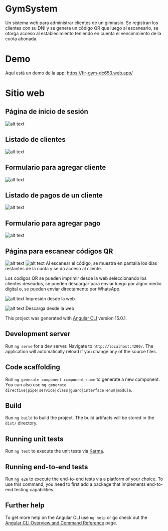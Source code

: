 


# GymSystem

Un sistema web para administrar clientes de un gimnasio. Se registran los clientes con su DNI y se genera un código QR que luego al escanearlo, se otorga acceso al establecimiento teniendo en cuenta el vencimmiento de la cuota abonada.

# Demo

Aquí está un demo de la app: https://fir-gym-dc653.web.app/

# Sitio web

## Página de inicio de sesión

![alt text](https://firebasestorage.googleapis.com/v0/b/fir-gym-dc653.appspot.com/o/readme%2Finicio-sesion.png?alt=media&token=24a046a6-90cd-49ff-96c7-c750e5da23db)

## Listado de clientes

![alt text](https://firebasestorage.googleapis.com/v0/b/fir-gym-dc653.appspot.com/o/readme%2Flista-clientes.png?alt=media&token=1b922adf-c789-40c7-aec8-17d3a3f2b6d5)

## Formulario para agregar cliente

![alt text](https://firebasestorage.googleapis.com/v0/b/fir-gym-dc653.appspot.com/o/readme%2Fagregar-cliente.png?alt=media&token=6f5d8f42-d413-4982-904c-b732d790ac07)

## Listado de pagos de un cliente

![alt text](https://firebasestorage.googleapis.com/v0/b/fir-gym-dc653.appspot.com/o/readme%2Fpagos-cliente.png?alt=media&token=9c68fca0-699a-4db9-83df-d585a8598298)

## Formulario para agregar pago

![alt text](https://firebasestorage.googleapis.com/v0/b/fir-gym-dc653.appspot.com/o/readme%2Fagregar-pago.png?alt=media&token=26576039-53f8-4cef-ad8d-ca94d833c20d)

## Página para escanear códigos QR
![alt text](https://firebasestorage.googleapis.com/v0/b/fir-gym-dc653.appspot.com/o/readme%2Fescanear-cliente-vencido.png?alt=media&token=7a808645-3d4c-4670-9595-50f1a71c51fb)
![alt text](https://firebasestorage.googleapis.com/v0/b/fir-gym-dc653.appspot.com/o/readme%2Fescanear-cliente.png?alt=media&token=86f630b3-8628-436c-81b5-881091ea9cf5)
Al escanear el código, se muestra en pantalla los días restantes de la cuota y se da acceso al cliente.

Los codigos QR se pueden imprimir desde la web seleccionando los clientes deseados, se pueden descargar para enviar luego por algún medio digital o, se pueden enviar directamente por WhatsApp.

![alt text](https://firebasestorage.googleapis.com/v0/b/fir-gym-dc653.appspot.com/o/readme%2Fimprimir-clientes.png?alt=media&token=d72313e4-266e-4dda-bbb1-79d1bf58064c)
Impresión desde la web

![alt text](https://firebasestorage.googleapis.com/v0/b/fir-gym-dc653.appspot.com/o/readme%2Fdescargar-qr.png?alt=media&token=3f8ad6a0-f821-4366-a9a0-75c52228a7e5)
Descarga desde la web




This project was generated with [Angular CLI](https://github.com/angular/angular-cli) version 15.0.1.

## Development server

Run `ng serve` for a dev server. Navigate to `http://localhost:4200/`. The application will automatically reload if you change any of the source files.

## Code scaffolding

Run `ng generate component component-name` to generate a new component. You can also use `ng generate directive|pipe|service|class|guard|interface|enum|module`.

## Build

Run `ng build` to build the project. The build artifacts will be stored in the `dist/` directory.

## Running unit tests

Run `ng test` to execute the unit tests via [Karma](https://karma-runner.github.io).

## Running end-to-end tests

Run `ng e2e` to execute the end-to-end tests via a platform of your choice. To use this command, you need to first add a package that implements end-to-end testing capabilities.

## Further help

To get more help on the Angular CLI use `ng help` or go check out the [Angular CLI Overview and Command Reference](https://angular.io/cli) page.
